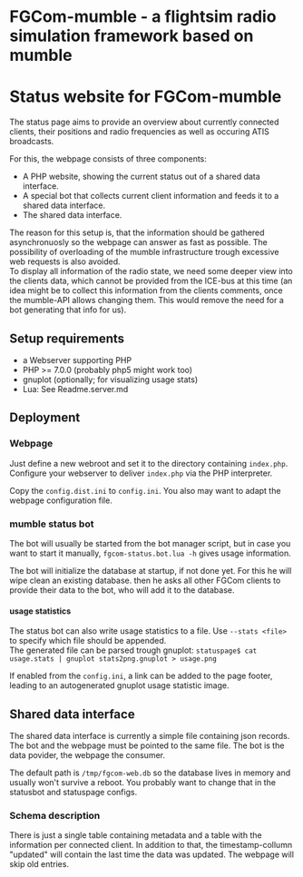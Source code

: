 FGCom-mumble - a flightsim radio simulation framework based on mumble
===================================================================== 


Status website for FGCom-mumble
===============================

The status page aims to provide an overview about currently connected clients, their positions and radio frequencies as well as occuring ATIS broadcasts.

For this, the webpage consists of three components:

- A PHP website, showing the current status out of a shared data interface.
- A special bot that collects current client information and feeds it to a shared data interface.
- The shared data interface.

The reason for this setup is, that the information should be gathered asynchronuosly so the webpage can answer as fast as possible. The possibility of overloading of the mumble infrastructure trough excessive web requests is also avoided.  
To display all information of the radio state, we need some deeper view into the clients data, which cannot be provided from the ICE-bus at this time (an idea might be to collect this information from the clients comments, once the mumble-API allows changing them. This would remove the need for a bot generating that info for us).


Setup requirements
------------------
- a Webserver supporting PHP
- PHP >= 7.0.0 (probably php5 might work too)
- gnuplot (optionally; for visualizing usage stats)
- Lua: See Readme.server.md


Deployment
------------------

### Webpage
Just define a new webroot and set it to the directory containing `index.php`. Configure your webserver to deliver `index.php` via the PHP interpreter.

Copy the `config.dist.ini` to `config.ini`. You also may want to adapt the webpage configuration file.

### mumble status bot
The bot will usually be started from the bot manager script, but in case you want to start it manually, `fgcom-status.bot.lua -h` gives usage information.

The bot will initialize the database at startup, if not done yet. For this he will wipe clean an existing database. then he asks all other FGCom clients to provide their data to the bot, who will add it to the database.

#### usage statistics
The status bot can also write usage statistics to a file. Use `--stats <file>` to specify which file should be appended.  
The generated file can be parsed trough gnuplot: `statuspage$ cat usage.stats | gnuplot stats2png.gnuplot > usage.png`

If enabled from the `config.ini`, a link can be added to the page footer, leading to an autogenerated gnuplot usage statistic image.


Shared data interface
---------------------
The shared data interface is currently a simple file containing json records. The bot and the webpage must be pointed to the same file. The bot is the data povider, the webpage the consumer.

The default path is `/tmp/fgcom-web.db` so the database lives in memory and usually won't survive a reboot. You probably want to change that in the statusbot and statuspage configs.


### Schema description
There is just a single table containing metadata and a table with the information per connected client. In addition to that, the timestamp-collumn "updated" will contain the last time the data was updated. The webpage will skip old entries.
